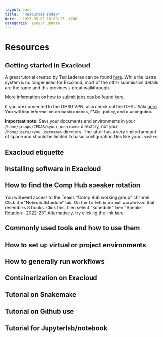 ```yaml
---
layout: post
title:  "Resources Index"
date:   2023-05-01 18:09:15 -0700
categories: jekyll update
---
```


# Resources

## Getting started in Exacloud

A great tutorial created by Ted Laderas can be found [here](https://laderast.github.io/exacloud_tutorial/).
While the lustre system is no longer used for Exacloud, most of the other submission details are the same and this provides a great walkthrough.

More information on how to submit jobs can be found [here](https://slurm.schedmd.com/overview.html).

If you are connected to the OHSU VPN, also check out the OHSU Wiki [here](https://wiki.ohsu.edu/display/ACC/Exacloud).
You will find information on basic access, FAQs, policy, and a user guide.

**Important note:**
Save your documents and environments in your `/home/groups/CEDAR/<your_username>` directory, not your `/home/users/<you_username>` directory. The latter has a very limited amount of space and should be limited to basic configuration files like your `.bashrc`.


## Exacloud etiquette

## Installing software in Exacloud

## How to find the Comp Hub speaker rotation

You will need access to the Teams "Comp Hub working group" channel. Click the "Notes & Schedule" tab. On the far left is a small purple icon that resembles 3 books. Click this, then select "Schedule" then "Speaker Rotation - 2022-23". Alternatively, try clicking the link [here](https://teams.microsoft.com/l/entity/0d820ecd-def2-4297-adad-78056cde7c78/_djb2_msteams_prefix_3814411637?context=%7B%22subEntityId%22%3Anull%2C%22channelId%22%3A%2219%3A9352a970dc9f4aa4a51da1569d3dc675%40thread.tacv2%22%7D&groupId=bf21840b-d228-40c8-bb63-9bffe3e9b98c&tenantId=e2737957-fab8-4d7e-94f6-9bd6af9f7158&allowXTenantAccess=false).

## Commonly used tools and how to use them

## How to set up virtual or project environments

## How to generally run workflows

## Containerization on Exacloud

## Tutorial on Snakemake

## Tutorial on Github use

## Tutorial for Jupyterlab/notebook


